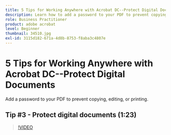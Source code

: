 ```yaml
---
title: 5 Tips for Working Anywhere with Acrobat DC--Protect Digital Documents
description: Learn how to add a password to your PDF to prevent copying, editing, or printing
role: Business Practitioner
product: adobe acrobat
level: Beginner
thumbnail: 34510.jpg
exl-id: 3115d182-671a-4d8b-8753-f8aba3c4807e
---
```

# 5 Tips for Working Anywhere with Acrobat DC--Protect Digital Documents

Add a password to your PDF to prevent copying, editing, or printing.

## Tip #3 - Protect digital documents (1:23)

>[!VIDEO](https://video.tv.adobe.com/v/34510)
